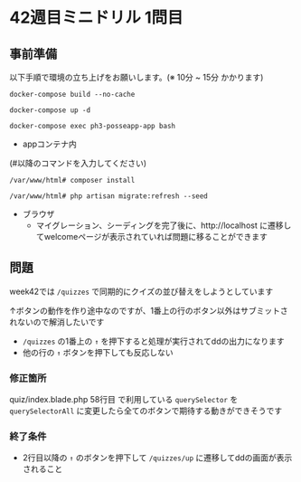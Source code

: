 # 42週目ミニドリル 1問目

## 事前準備

以下手順で環境の立ち上げをお願いします。(※ 10分 ~ 15分 かかります)

`docker-compose build --no-cache`

`docker-compose up -d`

`docker-compose exec ph3-posseapp-app bash`

- appコンテナ内

(#以降のコマンドを入力してください)

`/var/www/html# composer install`

`/var/www/html# php artisan migrate:refresh --seed`

- ブラウザ
  - マイグレーション、シーディングを完了後に、http://localhost に遷移してwelcomeページが表示されていれば問題に移ることができます

## 問題

week42では `/quizzes` で同期的にクイズの並び替えをしようとしています

↑ボタンの動作を作り途中なのですが、1番上の行のボタン以外はサブミットされないので解消したいです

- `/quizzes` の1番上の `↑` を押下すると処理が実行されてddの出力になります
- 他の行の `↑` ボタンを押下しても反応しない

### 修正箇所

quiz/index.blade.php 58行目 で利用している `querySelector` を `querySelectorAll` に変更したら全てのボタンで期待する動きができそうです

### 終了条件

- 2行目以降の `↑` のボタンを押下して `/quizzes/up` に遷移してddの画面が表示されること
